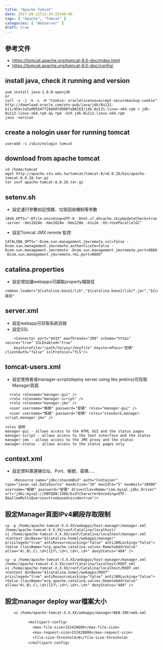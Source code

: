 ```yaml
---
title: "Apache Tomcat"
date: 2017-09-11T12:34:25+08:00
tags: [ "Apache", "Tomcat" ]
categories: [ "Webserver" ]
draft: true
---
```



## 參考文件
- https://tomcat.apache.org/tomcat-8.0-doc/index.html
- https://tomcat.apache.org/tomcat-8.0-doc/config/

## install java, check it running and version
```
yum install java-1.8.0-openjdk
or
curl -v -j -k -L -H "Cookie: oraclelicense=accept-securebackup-cookie" http://download.oracle.com/otn-pub/java/jdk/8u131-b11/d54c1d3a095b4ff2b6607d096fa80163/jdk-8u131-linux-x64.rpm > jdk-8u112-linux-x64.rpm && rpm -Uvh jdk-8u112-linux-x64.rpm
java -version
```

## create a nologin user for running tomcat
```
useradd -s /sbin/nologin tomcat
```

## download from apache tomcat
```
cd /home/tomcat
wget http://apache.stu.edu.tw/tomcat/tomcat-8/v8.0.28/bin/apache-tomcat-8.0.28.tar.gz
tar zxvf apache-tomcat-8.0.28.tar.gz
```

## setenv.sh
- 設定運行參數如記憶體、垃圾回收機制等參數
```
JAVA_OPTS="-Dfile.encoding=UTF-8 -Dnet.sf.ehcache.skipUpdateCheck=true -server -Xms1024m -Xmx1024m -Xmn128m -Xss2m -XX:+UseParallelGC"
```

- 設定Tomcat JMX remote 監控
```
CATALINA_OPTS="-Dcom.sun.management.jmxremote.ssl=false -Dcom.sun.management.jmxremote.authenticate=false -Dcom.sun.management.jmxremote -Dcom.sun.management.jmxremote.port=8888 -Dcom.sun.management.jmxremote.rmi.port=8889"
```

## catalina.properties
- 設定增加讓webapps可讀取property檔路徑

```
common.loader="${catalina.base}/lib","${catalina.base}/lib/*.jar","${catalina.home}/lib","${catalina.home}/lib/*.jar","${catalina.home}/路徑"
```

## server.xml
- 設定webapp可存取系統目錄
- 設定SSL

```
    <Connector port="4433" maxThreads="200" scheme="https" secure="true" SSLEnabled="true"
    keystoreFile="/path/to/your/keyfile" keystorePass="密碼" clientAuth="false" sslProtocol="TLS"/>
```

## tomcat-users.xml
- 設定使用者或manager-script(deploy server using like jenkins)可存取Manager頁面

```
  <role rolename="manager-gui" />
  <role rolename="manager-script" />
  <role rolename="manager-jmx" />
  <user username="帳號" password="密碼" roles="manager-gui" />
  <user username="帳號" password="密碼" roles="standard,manager-script,manager-jmx" />

roles 說明
manager-gui - allows access to the HTML GUI and the status pages
manager-script - allows access to the text interface and the status
manager-jmx - allows access to the JMX proxy and the status
manager-status - allows access to the status pages only
```

## context.xml
- 設定資料庫連線位址、Port、帳號、密碼.....

```
    <Resource name="jdbc/shacomBid" auth="Container" type="javax.sql.DataSource" maxActive="10" maxIdle="5" maxWait="10000" username="帳號" password="密碼" driverClassName="com.mysql.jdbc.Driver" url="jdbc:mysql://DBFQDN:3306/bid?characterEncoding=UTF-8&allowMultiQueries=true&useUnicode=true"/>
```

## 設定Manager頁面IPv4網段存取限制
```
cp -p /home/apache-tomcat-X.X.XX/webapps/host-manager/manager.xml /home/apache-tomcat-X.X.XX/conf/Catalina/localhost/
vi /home/apache-tomcat-X.X.XX/conf/Catalina/localhost/manager.xml
<Context docBase="${catalina.home}/webapps/manager"
privileged="true" antiResourceLocking="false" antiJARLocking="false">
<Valve className="org.apache.catalina.valves.RemoteAddrValve" allow="A\.B\.C\.\d+|127\.\d+\.\d+\.\d+" denyStatus="404" />

cp -p /home/apache-tomcat-X.X.XX/webapps/host-manager/manager.xml /home//apache-tomcat-X.X.XX/conf/Catalina/localhost/ROOT.xml
vi /home/apache-tomcat-X.X.XX/conf/Catalina/localhost/ROOT.xml
<Context docBase="${catalina.home}/webapps/ROOT"
privileged="true" antiResourceLocking="false" antiJARLocking="false">
<Valve className="org.apache.catalina.valves.RemoteAddrValve" allow="A\.B\.C\.\d+|127\.\d+\.\d+\.\d+" denyStatus="404" />
```

## 設定manager deploy war檔案大小
```
    vi /home/apache-tomcat-X.X.XX/webapps/manager/WEB-INF/web.xml

　　　　    <multipart-config>
　　　　      <max-file-size>152428800</max-file-size>
　　　　      <max-request-size>152428800</max-request-size>
　　　　      <file-size-threshold>0</file-size-threshold>
　　　　    </multipart-config>

```

